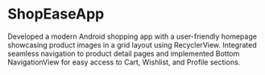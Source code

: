# ShopEaseApp
Developed a modern Android shopping app with a user-friendly homepage showcasing product images in a grid layout using RecyclerView. Integrated seamless navigation to product detail pages and implemented Bottom NavigationView for easy access to Cart, Wishlist, and Profile sections.
